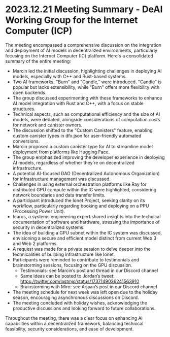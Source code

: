 # 2023.12.21 Meeting Summary - DeAI Working Group for the Internet Computer (ICP)

The meeting encompassed a comprehensive discussion on the integration and deployment of AI models in decentralized environments, particularly focusing on the Internet Computer (IC) platform. Here's a consolidated summary of the entire meeting:

- Marcin led the initial discussion, highlighting challenges in deploying AI models, especially with C++ and Rust-based systems.
- Two AI frameworks, "Burn" and "Candle," were introduced. "Candle" is popular but lacks extensibility, while "Burn" offers more flexibility with open backends.
- The group discussed experimenting with these frameworks to enhance AI model integration with Rust and C++, with a focus on stable structures.
- Technical aspects, such as computational efficiency and the size of AI models, were debated, alongside considerations of computation costs for network and canister owners.
- The discussion shifted to the "Custom Canisters" feature, enabling custom canister types in dfx.json for user-friendly automated conversions.
- Marcin proposed a custom canister type for AI to streamline model deployment from platforms like Hugging Face.
- The group emphasized improving the developer experience in deploying AI models, regardless of whether they're on decentralized infrastructure.
- A potential AI-focused DAO (Decentralized Autonomous Organization) for infrastructure management was discussed.
- Challenges in using external orchestration platforms like Ray for distributed GPU compute within the IC were highlighted, considering network boundaries and data transfer limits.
- A participant introduced the Ionet Project, seeking clarity on its workflow, particularly regarding booking and deploying on a PPU (Processing Power Unit).
- Icarus, a systems engineering expert shared insights into the technical documentation of software and hardware, stressing the importance of security in decentralized systems.
- The idea of building a GPU subnet within the IC system was discussed, envisioning a secure and efficient model distinct from current Web 3 and Web 2 platforms.
- A request was made for a private session to delve deeper into the technicalities of building infrastructure like Ionet.
- Participants were reminded to contribute to testimonials and brainstorming sessions, focusing on the GPU discussion.
    - Testimonials: see Marcin’s post and thread in our Discord channel
    - Same ideas can be posted to Jordan’s tweet: https://twitter.com/lastmjs/status/1737149036241563910
    - Brainstorming with Miro: see Arjaan’s post in our Discord channel
- The meeting schedule for next week was left open due to the holiday season, encouraging asynchronous discussions on Discord.
- The meeting concluded with holiday wishes, acknowledging the productive discussions and looking forward to future collaborations.

Throughout the meeting, there was a clear focus on enhancing AI capabilities within a decentralized framework, balancing technical feasibility, security considerations, and ease of development.
